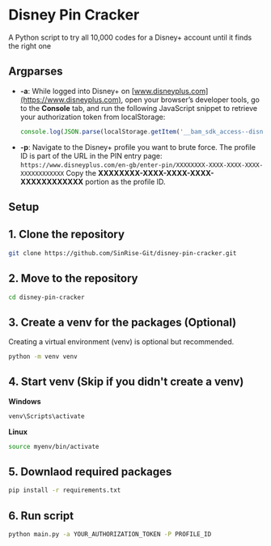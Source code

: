 # Disney Pin Cracker 
A Python script to try all 10,000 codes for a Disney+ account until it finds the right one

## Argparses 
* **-a**:
  While logged into Disney+ on [www.disneyplus.com](https://www.disneyplus.com), open your browser’s developer tools, go to the **Console** tab, and run the following JavaScript snippet to retrieve your authorization token from localStorage:
  ```javascript
  console.log(JSON.parse(localStorage.getItem('__bam_sdk_access--disney-svod-3d9324fc_prod')).context.token);
  ```
* **-p**:
  Navigate to the Disney+ profile you want to brute force. The profile ID is part of the URL in the PIN entry page:
  `https://www.disneyplus.com/en-gb/enter-pin/XXXXXXXX-XXXX-XXXX-XXXX-XXXXXXXXXXXX`
  Copy the **XXXXXXXX-XXXX-XXXX-XXXX-XXXXXXXXXXXX** portion as the profile ID.

## Setup

## 1. Clone the repository
```bash
git clone https://github.com/SinRise-Git/disney-pin-cracker.git
```
## 2. Move to the repository 
```bash
cd disney-pin-cracker
```
## 3. Create a venv for the packages (Optional)
Creating a virtual environment (venv) is optional but recommended.
```bash
python -m venv venv
```
## 4. Start venv (Skip if you didn't create a venv)
**Windows**
```bash
venv\Scripts\activate
```
**Linux**
```bash
source myenv/bin/activate
```
## 5. Downlaod required packages 
```bash 
pip install -r requirements.txt
```
## 6. Run script
```bash 
python main.py -a YOUR_AUTHORIZATION_TOKEN -P PROFILE_ID
```

